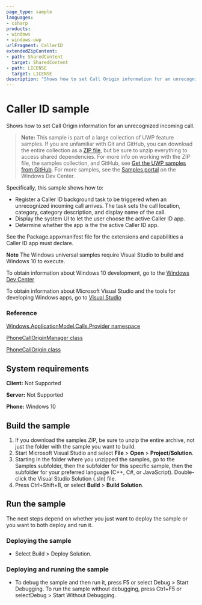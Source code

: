 ```yaml
---
page_type: sample
languages:
- csharp
products:
- windows
- windows-uwp
urlFragment: CallerID
extendedZipContent:
- path: SharedContent
  target: SharedContent
- path: LICENSE
  target: LICENSE
description: "Shows how to set Call Origin information for an unrecognized incoming call."
---
```


<!---
  category: Communications
-->

# Caller ID sample

Shows how to set Call Origin information for an unrecognized incoming call.

> **Note:** This sample is part of a large collection of UWP feature samples. 
> If you are unfamiliar with Git and GitHub, you can download the entire collection as a 
> [ZIP file](https://github.com/Microsoft/Windows-universal-samples/archive/master.zip), but be 
> sure to unzip everything to access shared dependencies. For more info on working with the ZIP file, 
> the samples collection, and GitHub, see [Get the UWP samples from GitHub](https://aka.ms/ovu2uq). 
> For more samples, see the [Samples portal](https://aka.ms/winsamples) on the Windows Dev Center. 

Specifically, this sample shows how to:
- Register a Caller ID background task to be triggered when an unrecognized incoming call arrives.
  The task sets the call location, category, category description, and display name of the call.
- Display the system UI to let the user choose the active Caller ID app.
- Determine whether the app is the the active Caller ID app.

See the Package.appxmanifest file for the extensions and capabilities a Caller ID app must declare.

**Note** The Windows universal samples require Visual Studio to build and Windows 10 to execute.

To obtain information about Windows 10 development, go to the [Windows Dev Center](http://go.microsoft.com/fwlink/?LinkID=532421)

To obtain information about Microsoft Visual Studio and the tools for developing Windows apps, go to [Visual Studio](http://go.microsoft.com/fwlink/?LinkID=532422)

### Reference

[Windows.ApplicationModel.Calls.Provider namespace](https://msdn.microsoft.com/library/windows/apps/windows.applicationmodel.calls.provider.aspx)

[PhoneCallOriginManager class](https://msdn.microsoft.com/library/windows/apps/windows.applicationmodel.calls.provider.phonecalloriginmanager.aspx)

[PhoneCallOrigin class](https://msdn.microsoft.com/library/windows/apps/windows.applicationmodel.calls.provider.phonecallorigin.aspx)

## System requirements

**Client:** Not Supported 

**Server:** Not Supported

**Phone:** Windows 10

## Build the sample

1. If you download the samples ZIP, be sure to unzip the entire archive, not just the folder with the sample you want to build. 
2. Start Microsoft Visual Studio and select **File** \> **Open** \> **Project/Solution**.
3. Starting in the folder where you unzipped the samples, go to the Samples subfolder, then the subfolder for this specific sample, then the subfolder for your preferred language (C++, C#, or JavaScript). Double-click the Visual Studio Solution (.sln) file.
4. Press Ctrl+Shift+B, or select **Build** \> **Build Solution**.

## Run the sample

The next steps depend on whether you just want to deploy the sample or you want to both deploy and run it.

### Deploying the sample

- Select Build > Deploy Solution. 

### Deploying and running the sample

- To debug the sample and then run it, press F5 or select Debug >  Start Debugging. To run the sample without debugging, press Ctrl+F5 or selectDebug > Start Without Debugging. 

